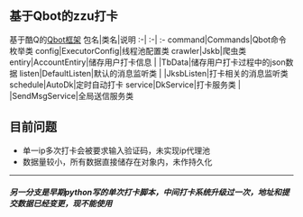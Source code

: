 ## 基于Qbot的zzu打卡
基于酷Q的[Qbot框架](https://github.com/ForteScarlet/simple-robot-core)
包名|类名|说明
  :-|  :-|  :-
command|Commands|Qbot命令枚举类
config|ExecutorConfig|线程池配置类
crawler|Jskb|爬虫类
entiry|AccountEntiry|储存用户打卡信息
| |TbData|储存用户打卡过程中的json数据
listen|DefaultListen|默认的消息监听类
| |JksbListen|打卡相关的消息监听类
schedule|AutoDk|定时自动打卡
service|DkService|打卡服务类
| |SendMsgService|全局送信服务类

## 目前问题
* 单一ip多次打卡会被要求输入验证码，未实现ip代理池
* 数据量较小，所有数据直接储存在对象内，未作持久化

---
##### 另一分支是早期python写的单次打卡脚本，中间打卡系统升级过一次，地址和提交数据已经变更，现不能使用
